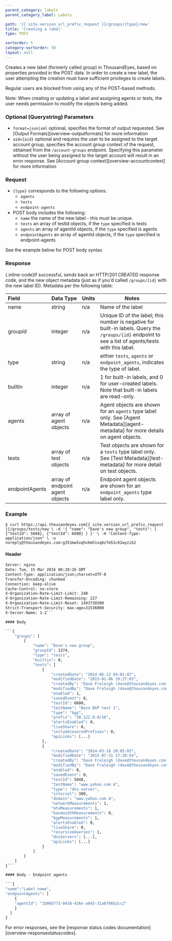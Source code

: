 ```yaml
---
parent_category: labels
parent_category_label: Labels

path: '{{ site.version_url_prefix_request }}/groups/{type}/new'
title: 'Creating a label'
type: POST

sortorder: 5
category-sortorder: 50
layout: null
---
```


Creates a new label (formerly called group) in ThousandEyes, based on properties provided in the POST data.  In order to create a new label, the user attempting the creation must have sufficient privileges to create labels.

Regular users are blocked from using any of the POST-based methods.

Note: When creating or updating a label and assigning agents or tests, the user needs permission to modify the objects being added.

### Optional (Querystring) Parameters

* `format=json|xml` optional, specifies the format of output requested.  See [Output Formats][overview-outputformats] for more information
* `aid={aid}` optional and requires the user to be assigned to the target account group, specifies the account group context of the request, obtained from the `/account-groups` endpoint.  Specifying this parameter without the user being assigned to the target account will result in an error response. See [Account group context][overview-accountcontext] for more information

### Request

* `{type}` corresponds to the following options:
  * `agents`
  * `tests`
  * `endpoint-agents`
* POST body includes the following:
  * `name` the name of the new label - this must be unique.
  * `tests` an array of testId objects, if the `type` specified is tests
  * `agents` an array of agentId objects, if the `type` specified is agents
  * `endpointAgents` an array of agentId objects, if the `type` specified is endpoint-agents

See the example below for POST body syntax

### Response

{.inline-code}If successful, sends back an HTTP/201 CREATED response code, and the new object metadata (just as if you'd called `/groups/{id}` with the new label ID).  Metadata per the following table:

Field | Data Type | Units | Notes
:------------|-------------|-------------|-------------|
name | string | n/a | Name of the label
groupId | integer | n/a | Unique ID of the label; this number is negative for built-in labels.  Query the `/groups/{id}` endpoint to see a list of agents/tests with this label.
type | string | n/a | either `tests`, `agents` or `endpoint_agents`, indicates the type of label.
builtin | integer | n/a | 1 for built-in labels, and 0 for user-created labels.  Note that built-in labels are read-only.
agents | array of agent objects | n/a | Agent objects are shown for an `agents` type label only.  See [Agent Metadata][agent-metadata] for more details on agent objects.
tests | array of test objects | n/a | Test objects are shown for a `tests` type label only.  See [Test Metadata][test-metadata] for more detail on test objects.
endpointAgents | array of endpoint agent objects | n/a | Endpoint agent objects are shown for an `endpoint_agents` type label only.

### Example

`$ curl https://api.thousandeyes.com{{ site.version_url_prefix_request }}/groups/tests/new \
  -d '{
    "name": "Dave's new group",
    "tests": [
      {"testId": 5048},
      {"testId": 6600}
    ]
  }' \
  -H "Content-Type: application/json" \
  -u noreply@thousandeyes.com:g351mw5xqhvkmh1vq6zfm51c62wyzib2`

#### Header

```HTTP/1.1 201 CREATED
Server: nginx
Date: Tue, 15 Mar 2016 00:20:26 GMT
Content-Type: application/json;charset=UTF-8
Transfer-Encoding: chunked
Connection: keep-alive
Cache-Control: no-store
X-Organization-Rate-Limit-Limit: 240
X-Organization-Rate-Limit-Remaining: 227
X-Organization-Rate-Limit-Reset: 1493730300
Strict-Transport-Security: max-age=31536000
X-Server-Name: 1-2```

#### Body

```{
    "groups": [
        {
            "name": "Dave's new group",
            "groupId": 1374,
            "type": "tests",
            "builtin": 0,
            "tests": [
                {
                    "createdDate": "2014-06-13 04:01:07",
                    "modifiedDate": "2015-01-06 19:27:03",
                    "createdBy": "Dave Fraleigh (dave@thousandeyes.com)",
                    "modifiedBy": "Dave Fraleigh (dave@thousandeyes.com)",
                    "enabled": 1,
                    "savedEvent": 0,
                    "testId": 6600,
                    "testName": "Bozo BGP test 1",
                    "type": "bgp",
                    "prefix": "38.122.0.0/16",
                    "alertsEnabled": 0,
                    "liveShare": 0,
                    "includeCoveredPrefixes": 0,
                    "apiLinks": [...]
                },
                {
                    "createdDate": "2014-03-18 20:05:03",
                    "modifiedDate": "2015-07-31 17:20:54",
                    "createdBy": "Dave Fraleigh (dave@thousandeyes.com)",
                    "modifiedBy": "Dave Fraleigh (dave@thousandeyes.com)",
                    "enabled": 0,
                    "savedEvent": 0,
                    "testId": 5048,
                    "testName": "www.yahoo.com A",
                    "type": "dns-server",
                    "interval": 300,
                    "domain": "www.yahoo.com A",
                    "networkMeasurements": 1,
                    "mtuMeasurements": 1,
                    "bandwidthMeasurements": 0,
                    "bgpMeasurements": 1,
                    "alertsEnabled": 0,
                    "liveShare": 0,
                    "recursiveQueries": 1,
                    "dnsServers": [...],
                    "apiLinks": [...]
                }
            ]
        }
    ]
}```

#### Body - Endpoint agents

```{
"name":"Label name",
"endpointAgents": [
    {
    "agentId": "1b06b773-0438-426e-a843-31a6f86b2cc2"
    }
  ]
}
```

For error responses, see the [response status codes documentation][overview-responsestatuscodes].
